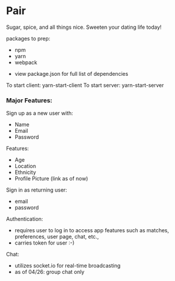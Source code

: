 # Pair
 Sugar, spice, and all things nice. Sweeten your dating life today!
 
packages to prep:
* npm 
* yarn 
* webpack 

- view package.json for full list of dependencies 
 
To start client: yarn-start-client 
To start server: yarn-start-server

### Major Features: ###
Sign up as a new user with: 
* Name
* Email
* Password 

Features: 
* Age
* Location
* Ethnicity
* Profile Picture (link as of now)

Sign in as returning user:
* email 
* password

Authentication:
* requires user to log in to access app features such as matches, preferences, user page, chat, etc., 
* carries token for user :-) 

Chat:
* utilizes socket.io for real-time broadcasting 
* as of 04/26: group chat only
